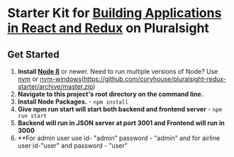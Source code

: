 # Starter Kit for [Building Applications in React and Redux](http://www.pluralsight.com/author/cory-house) on Pluralsight

## Get Started

1. **Install [Node 8](https://nodejs.org)** or newer. Need to run multiple versions of Node? Use [nvm](https://github.com/creationix/nvm) or [nvm-windows](https://github.com/coreybutler/nvm-windows)(https://github.com/coryhouse/pluralsight-redux-starter/archive/master.zip)
2. **Navigate to this project's root directory on the command line.**
3. **Install Node Packages.** - `npm install`
4. **Give npm run start will start both backend and frontend server** - `npm run start`
5. **Backend will run in JSON server at port 3001 and Frontend will run in 3000**
6. **For admin user use id- "admin" password - "admin" and for airline user id-"user" and password - "user" 

